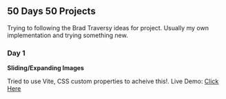 ## 50 Days 50 Projects

Trying to following the Brad Traversy ideas for project. Usually my own implementation and trying something new.

### Day 1

**Sliding/Expanding Images**

Tried to use Vite, CSS custom properties to acheive this!. Live Demo: [Click Here](https://vishnup95.github.io/50-Days-50-Projects/expanding-cards/)
